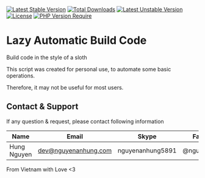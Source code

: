 [![Latest Stable Version](http://poser.pugx.org/nguyenanhung/lazy-auto-build-code/v)](https://packagist.org/packages/nguyenanhung/lazy-auto-build-code) [![Total Downloads](http://poser.pugx.org/nguyenanhung/lazy-auto-build-code/downloads)](https://packagist.org/packages/nguyenanhung/lazy-auto-build-code) [![Latest Unstable Version](http://poser.pugx.org/nguyenanhung/lazy-auto-build-code/v/unstable)](https://packagist.org/packages/nguyenanhung/lazy-auto-build-code) [![License](http://poser.pugx.org/nguyenanhung/lazy-auto-build-code/license)](https://packagist.org/packages/nguyenanhung/lazy-auto-build-code) [![PHP Version Require](http://poser.pugx.org/nguyenanhung/lazy-auto-build-code/require/php)](https://packagist.org/packages/nguyenanhung/lazy-auto-build-code)

# Lazy Automatic Build Code

Build code in the style of a sloth

This script was created for personal use, to automate some basic operations.

Therefore, it may not be useful for most users.

## Contact & Support

If any question & request, please contact following information

| Name        | Email                | Skype            | Facebook      |
|-------------|----------------------|------------------|---------------|
| Hung Nguyen | dev@nguyenanhung.com | nguyenanhung5891 | @nguyenanhung |

From Vietnam with Love <3
